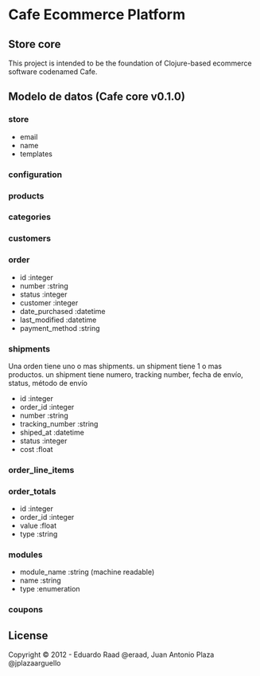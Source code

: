 # Cafe Ecommerce Platform

## Store core

This project is intended to be the foundation of Clojure-based ecommerce software
codenamed Cafe.

## Modelo de datos (Cafe core v0.1.0)

### store
* email
* name
* templates

### configuration

### products

### categories

### customers

### order
* id :integer
* number :string
* status :integer
* customer :integer
* date_purchased :datetime
* last_modified :datetime
* payment_method :string

### shipments

Una orden tiene uno o mas shipments.
un shipment tiene 1 o mas productos.
un shipment tiene numero, tracking number, fecha de env&iacute;o, status, m&eacute;todo de env&iacute;o

* id :integer
* order_id :integer
* number :string
* tracking_number :string
* shiped_at :datetime
* status :integer
* cost :float

### order\_line\_items

### order_totals
* id :integer
* order_id :integer
* value :float
* type :string

### modules
* module_name :string (machine readable)
* name :string
* type :enumeration

### coupons


## License

Copyright &copy; 2012 - Eduardo Raad @eraad, Juan Antonio Plaza @jplazaarguello